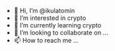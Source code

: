 - 👋 Hi, I’m @ikulatomin
- 👀 I’m interested in crypto
- 🌱 I’m currently learning crypto
- 💞️ I’m looking to collaborate on ...
- 📫 How to reach me ...

<!---
ikulatomin/ikulatomin is a ✨ special ✨ repository because its `README.md` (this file) appears on your GitHub profile.
You can click the Preview link to take a look at your changes.
--->
